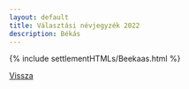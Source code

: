 ```yaml
---
layout: default
title: Választási névjegyzék 2022
description: Békás
---
```


{% include settlementHTMLs/Beekaas.html %}

[Vissza](./)
